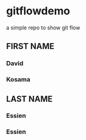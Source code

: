 # gitflowdemo
a simple repo to show git flow

## FIRST NAME
### David
### Kosama

## LAST NAME
### Essien
### Essien